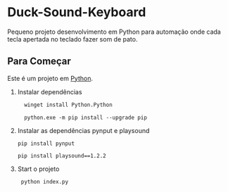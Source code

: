 # Duck-Sound-Keyboard

Pequeno projeto desenvolvimento em Python para automação onde cada tecla apertada no teclado fazer som de pato. 

## Para Começar

Este é um projeto em [Python](https://www.python.org).

1. Instalar dependências

   ```bash
     winget install Python.Python
   ```
   ```
     python.exe -m pip install --upgrade pip
     ```
2. Instalar as dependências pynput e playsound

     ```
     pip install pynput
     ```
   
     ```
     pip install playsound==1.2.2
     ```


4. Start o projeto

   ```bash
    python index.py
   ```

